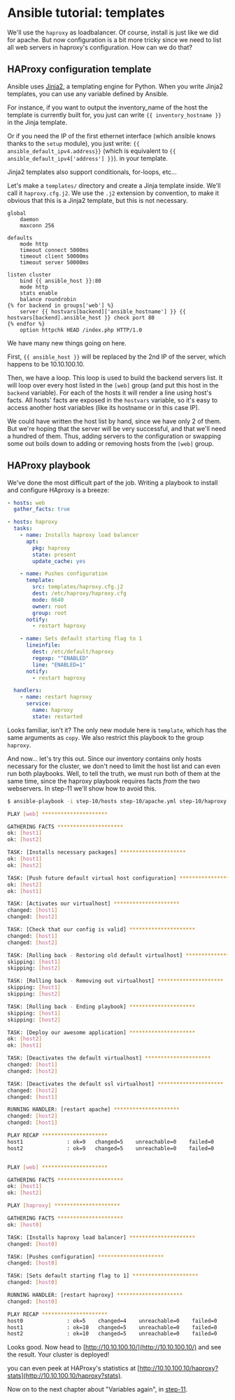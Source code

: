 # Ansible tutorial: templates

We'll use the `haproxy` as loadbalancer. Of course, install is just like we did
for apache. But now configuration is a bit more tricky since we need to list
all web servers in haproxy's configuration. How can we do that?

## HAProxy configuration template

Ansible uses [Jinja2](http://jinja.pocoo.org/docs/), a templating engine for
Python. When you write Jinja2 templates, you can use any variable defined by
Ansible.

For instance, if you want to output the inventory_name of the host the template
is currently built for, you just can write `{{ inventory_hostname }}` in the
Jinja template.

Or if you need the IP of the first ethernet interface (which ansible knows
thanks to the `setup` module), you just write: `{{
ansible_default_ipv4.address}}` (which is equivalent to `{{
ansible_default_ipv4['address'] }}`). in your template.

Jinja2 templates also support conditionals, for-loops, etc...

Let's make a `templates/` directory and create a Jinja template inside. We'll
call  it `haproxy.cfg.j2`. We use the `.j2` extension by convention, to make
it obvious that this  is a Jinja2 template, but this is not necessary.

```jinja
global
    daemon
    maxconn 256

defaults
    mode http
    timeout connect 5000ms
    timeout client 50000ms
    timeout server 50000ms

listen cluster
    bind {{ ansible_host }}:80
    mode http
    stats enable
    balance roundrobin
{% for backend in groups['web'] %}
    server {{ hostvars[backend]['ansible_hostname'] }} {{ hostvars[backend].ansible_host }} check port 80
{% endfor %}
    option httpchk HEAD /index.php HTTP/1.0
```

We have many new things going on here.

First, `{{ ansible_host }}` will be replaced by the 2nd IP of the server, which
happens to be 10.10.100.10.

Then, we have a loop. This loop is used to build the backend servers list. It
will loop over every host listed in the `[web]` group (and put this host in the
`backend` variable). For each of the hosts it will render a line using host's
facts. All hosts' facts are exposed in the `hostvars` variable, so it's easy to
access another host variables (like its hostname or in this case IP).

We could have written the host list by hand, since we have only 2 of them. But
we're hoping that the server will be very successful, and that we'll need a
hundred of them. Thus, adding servers to the configuration or swapping some out
boils down to adding or removing hosts from the `[web]` group.

## HAProxy playbook

We've done the most difficult part of the job. Writing a playbook to install
and configure HAproxy is a breeze:

```yaml
- hosts: web
  gather_facts: true

- hosts: haproxy
  tasks:
    - name: Installs haproxy load balancer
      apt:
        pkg: haproxy
        state: present
        update_cache: yes

    - name: Pushes configuration
      template:
        src: templates/haproxy.cfg.j2
        dest: /etc/haproxy/haproxy.cfg
        mode: 0640
        owner: root
        group: root
      notify:
        - restart haproxy

    - name: Sets default starting flag to 1
      lineinfile:
        dest: /etc/default/haproxy
        regexp: "^ENABLED"
        line: "ENABLED=1"
      notify:
        - restart haproxy

  handlers:
    - name: restart haproxy
      service:
        name: haproxy
        state: restarted
```

Looks familiar, isn't it? The only new module here is `template`, which
has the same arguments as `copy`. We also restrict this playbook to the
group `haproxy`.

And now... let's try this out. Since our inventory contains only hosts
necessary for the cluster, we don't need to limit the host list and can even
run both playbooks. Well, to tell the truth, we must run both of them at the
same time, since the haproxy playbook requires facts _from_ the two webservers.
In step-11 we'll show how to avoid this.

```bash
$ ansible-playbook -i step-10/hosts step-10/apache.yml step-10/haproxy.yml

PLAY [web] *********************

GATHERING FACTS *********************
ok: [host1]
ok: [host2]

TASK: [Installs necessary packages] *********************
ok: [host1]
ok: [host2]

TASK: [Push future default virtual host configuration] *********************
ok: [host2]
ok: [host1]

TASK: [Activates our virtualhost] *********************
changed: [host1]
changed: [host2]

TASK: [Check that our config is valid] *********************
changed: [host1]
changed: [host2]

TASK: [Rolling back - Restoring old default virtualhost] *********************
skipping: [host1]
skipping: [host2]

TASK: [Rolling back - Removing out virtualhost] *********************
skipping: [host1]
skipping: [host2]

TASK: [Rolling back - Ending playbook] *********************
skipping: [host1]
skipping: [host2]

TASK: [Deploy our awesome application] *********************
ok: [host2]
ok: [host1]

TASK: [Deactivates the default virtualhost] *********************
changed: [host1]
changed: [host2]

TASK: [Deactivates the default ssl virtualhost] *********************
changed: [host2]
changed: [host1]

RUNNING HANDLER: [restart apache] *********************
changed: [host2]
changed: [host1]

PLAY RECAP *********************
host1              : ok=9   changed=5    unreachable=0    failed=0
host2              : ok=9   changed=5    unreachable=0    failed=0


PLAY [web] *********************

GATHERING FACTS *********************
ok: [host1]
ok: [host2]

PLAY [haproxy] *********************

GATHERING FACTS *********************
ok: [host0]

TASK: [Installs haproxy load balancer] *********************
changed: [host0]

TASK: [Pushes configuration] *********************
changed: [host0]

TASK: [Sets default starting flag to 1] *********************
changed: [host0]

RUNNING HANDLER: [restart haproxy] *********************
changed: [host0]

PLAY RECAP *********************
host0              : ok=5    changed=4    unreachable=0    failed=0
host1              : ok=10   changed=5    unreachable=0    failed=0
host2              : ok=10   changed=5    unreachable=0    failed=0
```

Looks good. Now head to [http://10.10.100.10/](http://10.10.100.10/) and
see the result. Your cluster is deployed!

you can even peek at HAProxy's statistics at
[http://10.10.100.10/haproxy?stats](http://10.10.100.10/haproxy?stats).

Now on to the next chapter about "Variables again", in
[step-11](https://github.com/leucos/ansible-tuto/tree/master/step-11).
